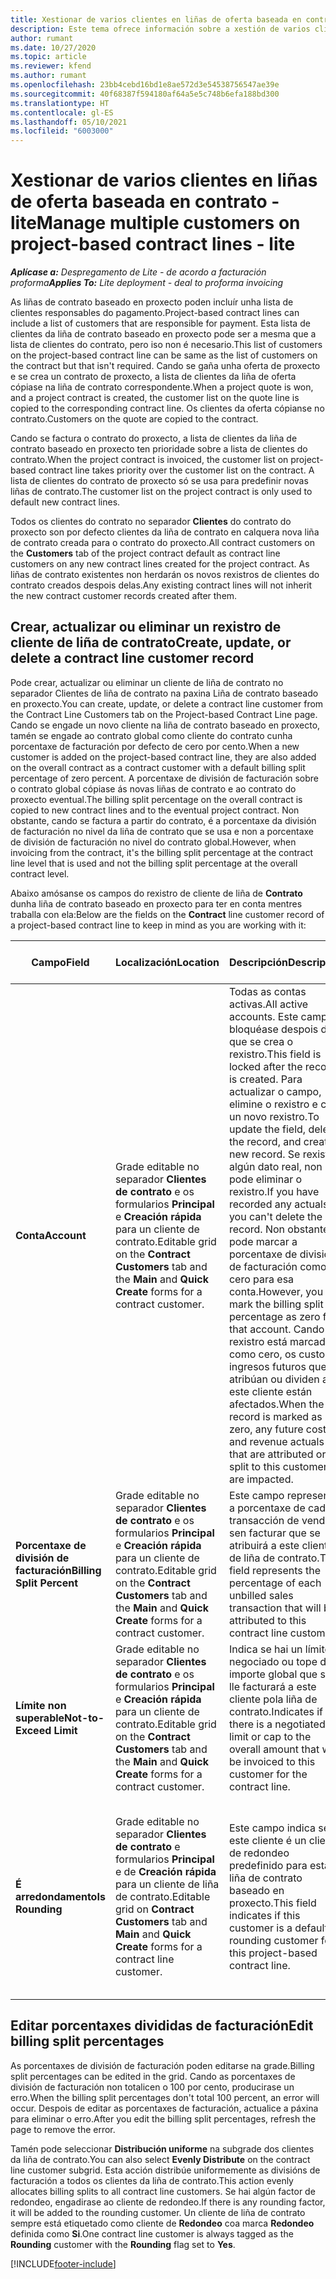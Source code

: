 ```yaml
---
title: Xestionar de varios clientes en liñas de oferta baseada en contrato - lite
description: Este tema ofrece información sobre a xestión de varios clientes en liñas de contrato baseado en proxecto.
author: rumant
ms.date: 10/27/2020
ms.topic: article
ms.reviewer: kfend
ms.author: rumant
ms.openlocfilehash: 23bb4cebd16bd1e8ae572d3e54538756547ae39e
ms.sourcegitcommit: 40f68387f594180af64a5e5c748b6efa188bd300
ms.translationtype: HT
ms.contentlocale: gl-ES
ms.lasthandoff: 05/10/2021
ms.locfileid: "6003000"
---
```

# <a name="manage-multiple-customers-on-project-based-contract-lines---lite"></a><span data-ttu-id="f8eea-103">Xestionar de varios clientes en liñas de oferta baseada en contrato - lite</span><span class="sxs-lookup"><span data-stu-id="f8eea-103">Manage multiple customers on project-based contract lines - lite</span></span>

<span data-ttu-id="f8eea-104">_**Aplícase a:** Despregamento de Lite - de acordo a facturación proforma_</span><span class="sxs-lookup"><span data-stu-id="f8eea-104">_**Applies To:** Lite deployment - deal to proforma invoicing_</span></span>

<span data-ttu-id="f8eea-105">As liñas de contrato baseado en proxecto poden incluír unha lista de clientes responsables do pagamento.</span><span class="sxs-lookup"><span data-stu-id="f8eea-105">Project-based contract lines can include a list of customers that are responsible for payment.</span></span> <span data-ttu-id="f8eea-106">Esta lista de clientes da liña de contrato baseado en proxecto pode ser a mesma que a lista de clientes do contrato, pero iso non é necesario.</span><span class="sxs-lookup"><span data-stu-id="f8eea-106">This list of customers on the project-based contract line can be same as the list of customers on the contract but that isn't required.</span></span> <span data-ttu-id="f8eea-107">Cando se gaña unha oferta de proxecto e se crea un contrato de proxecto, a lista de clientes da liña de oferta cópiase na liña de contrato correspondente.</span><span class="sxs-lookup"><span data-stu-id="f8eea-107">When a project quote is won, and a project contract is created, the customer list on the quote line is copied to the corresponding contract line.</span></span> <span data-ttu-id="f8eea-108">Os clientes da oferta cópianse no contrato.</span><span class="sxs-lookup"><span data-stu-id="f8eea-108">Customers on the quote are copied to the contract.</span></span>

<span data-ttu-id="f8eea-109">Cando se factura o contrato do proxecto, a lista de clientes da liña de contrato baseado en proxecto ten prioridade sobre a lista de clientes do contrato.</span><span class="sxs-lookup"><span data-stu-id="f8eea-109">When the project contract is invoiced, the customer list on project-based contract line takes priority over the customer list on the contract.</span></span> <span data-ttu-id="f8eea-110">A lista de clientes do contrato de proxecto só se usa para predefinir novas liñas de contrato.</span><span class="sxs-lookup"><span data-stu-id="f8eea-110">The customer list on the project contract is only used to default new contract lines.</span></span>

<span data-ttu-id="f8eea-111">Todos os clientes do contrato no separador **Clientes** do contrato do proxecto son por defecto clientes da liña de contrato en calquera nova liña de contrato creada para o contrato do proxecto.</span><span class="sxs-lookup"><span data-stu-id="f8eea-111">All contract customers on the **Customers** tab of the project contract default as contract line customers on any new contract lines created for the project contract.</span></span> <span data-ttu-id="f8eea-112">As liñas de contrato existentes non herdarán os novos rexistros de clientes do contrato creados despois delas.</span><span class="sxs-lookup"><span data-stu-id="f8eea-112">Any existing contract lines will not inherit the new contract customer records created after them.</span></span>

## <a name="create-update-or-delete-a-contract-line-customer-record"></a><span data-ttu-id="f8eea-113">Crear, actualizar ou eliminar un rexistro de cliente de liña de contrato</span><span class="sxs-lookup"><span data-stu-id="f8eea-113">Create, update, or delete a contract line customer record</span></span>

<span data-ttu-id="f8eea-114">Pode crear, actualizar ou eliminar un cliente de liña de contrato no separador Clientes de liña de contrato na paxina Liña de contrato baseado en proxecto.</span><span class="sxs-lookup"><span data-stu-id="f8eea-114">You can create, update, or delete a contract line customer from the Contract Line Customers tab on the Project-based Contract Line page.</span></span> <span data-ttu-id="f8eea-115">Cando se engade un novo cliente na liña de contrato baseado en proxecto, tamén se engade ao contrato global como cliente do contrato cunha porcentaxe de facturación por defecto de cero por cento.</span><span class="sxs-lookup"><span data-stu-id="f8eea-115">When a new customer is added on the project-based contract line, they are also added on the overall contract as a contract customer with a default billing split percentage of zero percent.</span></span> <span data-ttu-id="f8eea-116">A porcentaxe de división de facturación sobre o contrato global cópiase ás novas liñas de contrato e ao contrato do proxecto eventual.</span><span class="sxs-lookup"><span data-stu-id="f8eea-116">The billing split percentage on the overall contract is copied to new contract lines and to the eventual project contract.</span></span> <span data-ttu-id="f8eea-117">Non obstante, cando se factura a partir do contrato, é a porcentaxe da división de facturación no nivel da liña de contrato que se usa e non a porcentaxe de división de facturación no nivel do contrato global.</span><span class="sxs-lookup"><span data-stu-id="f8eea-117">However, when invoicing from the contract, it's the billing split percentage at the contract line level that is used and not the billing split percentage at the overall contract level.</span></span>

<span data-ttu-id="f8eea-118">Abaixo amósanse os campos do rexistro de cliente de liña de **Contrato** dunha liña de contrato baseado en proxecto para ter en conta mentres traballa con ela:</span><span class="sxs-lookup"><span data-stu-id="f8eea-118">Below are the fields on the **Contract** line customer record of a project-based contract line to keep in mind as you are working with it:</span></span>

| <span data-ttu-id="f8eea-119">Campo</span><span class="sxs-lookup"><span data-stu-id="f8eea-119">Field</span></span> | <span data-ttu-id="f8eea-120">Localización</span><span class="sxs-lookup"><span data-stu-id="f8eea-120">Location</span></span> | <span data-ttu-id="f8eea-121">Descripción</span><span class="sxs-lookup"><span data-stu-id="f8eea-121">Description</span></span> | <span data-ttu-id="f8eea-122">Impacto descendente</span><span class="sxs-lookup"><span data-stu-id="f8eea-122">Downstream impact</span></span> |
| --- | --- | --- | --- |
| <span data-ttu-id="f8eea-123">**Conta**</span><span class="sxs-lookup"><span data-stu-id="f8eea-123">**Account**</span></span> | <span data-ttu-id="f8eea-124">Grade editable no separador **Clientes de contrato** e os formularios **Principal** e **Creación rápida** para un cliente de contrato.</span><span class="sxs-lookup"><span data-stu-id="f8eea-124">Editable grid on the **Contract Customers** tab and the **Main** and **Quick Create** forms for a contract customer.</span></span> | <span data-ttu-id="f8eea-125">Todas as contas activas.</span><span class="sxs-lookup"><span data-stu-id="f8eea-125">All active accounts.</span></span> <span data-ttu-id="f8eea-126">Este campo bloquéase despois de que se crea o rexistro.</span><span class="sxs-lookup"><span data-stu-id="f8eea-126">This field is locked after the record is created.</span></span> <span data-ttu-id="f8eea-127">Para actualizar o campo, elimine o rexistro e cree un novo rexistro.</span><span class="sxs-lookup"><span data-stu-id="f8eea-127">To update the field, delete the record, and create a new record.</span></span> <span data-ttu-id="f8eea-128">Se rexistrou algún dato real, non pode eliminar o rexistro.</span><span class="sxs-lookup"><span data-stu-id="f8eea-128">If you have recorded any actuals, you can't delete the record.</span></span> <span data-ttu-id="f8eea-129">Non obstante, pode marcar a porcentaxe de división de facturación como cero para esa conta.</span><span class="sxs-lookup"><span data-stu-id="f8eea-129">However, you can mark the billing split percentage as zero for that account.</span></span> <span data-ttu-id="f8eea-130">Cando o rexistro está marcado como cero, os custos e ingresos futuros que se atribúan ou dividen a este cliente están afectados.</span><span class="sxs-lookup"><span data-stu-id="f8eea-130">When the record is marked as zero, any future cost and revenue actuals that are attributed or split to this customer are impacted.</span></span> | <span data-ttu-id="f8eea-131">Cando escolle unha conta da lista principal de contas para engadilas e gardalas, o cliente da liña de contrato tamén se engade como cliente do contrato.</span><span class="sxs-lookup"><span data-stu-id="f8eea-131">When you pick an account from the master list of accounts to add and save them, the contract line customer is also added as a contract customer.</span></span> <span data-ttu-id="f8eea-132">Os clientes da liña de contrato úsanse cando se xeran facturas.</span><span class="sxs-lookup"><span data-stu-id="f8eea-132">Contract line customers are used when invoices are generated.</span></span> |
| <span data-ttu-id="f8eea-133">**Porcentaxe de división de facturación**</span><span class="sxs-lookup"><span data-stu-id="f8eea-133">**Billing Split Percent**</span></span> | <span data-ttu-id="f8eea-134">Grade editable no separador **Clientes de contrato** e os formularios **Principal** e **Creación rápida** para un cliente de contrato.</span><span class="sxs-lookup"><span data-stu-id="f8eea-134">Editable grid on the **Contract Customers** tab and the **Main** and **Quick Create** forms for a contract customer.</span></span> | <span data-ttu-id="f8eea-135">Este campo representa a porcentaxe de cada transacción de vendas sen facturar que se atribuirá a este cliente de liña de contrato.</span><span class="sxs-lookup"><span data-stu-id="f8eea-135">This field represents the percentage of each unbilled sales transaction that will be attributed to this contract line customer.</span></span> | <span data-ttu-id="f8eea-136">Os clientes da liña de contrato e as porcentaxes de división de facturación úsanse cando se crean datos reais despois da aprobación e cando se xera a factura.</span><span class="sxs-lookup"><span data-stu-id="f8eea-136">Contract line customers and billing split percentages are used when actuals are created after approval and when the invoice is generated.</span></span> |
| <span data-ttu-id="f8eea-137">**Límite non superable**</span><span class="sxs-lookup"><span data-stu-id="f8eea-137">**Not-to-Exceed Limit**</span></span> | <span data-ttu-id="f8eea-138">Grade editable no separador **Clientes de contrato** e os formularios **Principal** e **Creación rápida** para un cliente de contrato.</span><span class="sxs-lookup"><span data-stu-id="f8eea-138">Editable grid on the **Contract Customers** tab and the **Main** and **Quick Create** forms for a contract customer.</span></span> | <span data-ttu-id="f8eea-139">Indica se hai un límite negociado ou tope do importe global que se lle facturará a este cliente pola liña de contrato.</span><span class="sxs-lookup"><span data-stu-id="f8eea-139">Indicates if there is a negotiated limit or cap to the overall amount that will be invoiced to this customer for the contract line.</span></span> | <span data-ttu-id="f8eea-140">O límite non superable para o cliente da liña de contrato úsase cando se crean os datos reais e se xeran as facturas.</span><span class="sxs-lookup"><span data-stu-id="f8eea-140">The not-to-exceed limit for the contract line customer is used when actuals are created and the invoices are generated.</span></span> |
| <span data-ttu-id="f8eea-141">**É arredondamento**</span><span class="sxs-lookup"><span data-stu-id="f8eea-141">**Is Rounding**</span></span> | <span data-ttu-id="f8eea-142">Grade editable no separador **Clientes de contrato** e formularios **Principal** e de **Creación rápida** para un cliente de liña de contrato.</span><span class="sxs-lookup"><span data-stu-id="f8eea-142">Editable grid on **Contract Customers** tab and **Main** and **Quick Create** forms for a contract line customer.</span></span> | <span data-ttu-id="f8eea-143">Este campo indica se este cliente é un cliente de redondeo predefinido para esta liña de contrato baseado en proxecto.</span><span class="sxs-lookup"><span data-stu-id="f8eea-143">This field indicates if this customer is a default rounding customer for this project-based contract line.</span></span> | <span data-ttu-id="f8eea-144">Cando xera un dato real segundo a porcentaxe de división de facturación, pode haber algunhas diferenzas de redondeo.</span><span class="sxs-lookup"><span data-stu-id="f8eea-144">When you generate an actual according to the billing split percentage, there may be some rounding differences.</span></span> <span data-ttu-id="f8eea-145">A este cliente atribúenselle as diferenzas de redondeo neste caso.</span><span class="sxs-lookup"><span data-stu-id="f8eea-145">This customer is attributed the rounding differences in this case.</span></span> |

## <a name="edit-billing-split-percentages"></a><span data-ttu-id="f8eea-146">Editar porcentaxes divididas de facturación</span><span class="sxs-lookup"><span data-stu-id="f8eea-146">Edit billing split percentages</span></span>

<span data-ttu-id="f8eea-147">As porcentaxes de división de facturación poden editarse na grade.</span><span class="sxs-lookup"><span data-stu-id="f8eea-147">Billing split percentages can be edited in the grid.</span></span> <span data-ttu-id="f8eea-148">Cando as porcentaxes de división de facturación non totalicen o 100 por cento, producirase un erro.</span><span class="sxs-lookup"><span data-stu-id="f8eea-148">When the billing split percentages don't total 100 percent, an error will occur.</span></span> <span data-ttu-id="f8eea-149">Despois de editar as porcentaxes de facturación, actualice a páxina para eliminar o erro.</span><span class="sxs-lookup"><span data-stu-id="f8eea-149">After you edit the billing split percentages, refresh the page to remove the error.</span></span>

<span data-ttu-id="f8eea-150">Tamén pode seleccionar **Distribución uniforme** na subgrade dos clientes da liña de contrato.</span><span class="sxs-lookup"><span data-stu-id="f8eea-150">You can also select **Evenly Distribute** on the contract line customer subgrid.</span></span> <span data-ttu-id="f8eea-151">Esta acción distribúe uniformemente as divisións de facturación a todos os clientes da liña de contrato.</span><span class="sxs-lookup"><span data-stu-id="f8eea-151">This action evenly allocates billing splits to all contract line customers.</span></span> <span data-ttu-id="f8eea-152">Se hai algún factor de redondeo, engadirase ao cliente de redondeo.</span><span class="sxs-lookup"><span data-stu-id="f8eea-152">If there is any rounding factor, it will be added to the rounding customer.</span></span> <span data-ttu-id="f8eea-153">Un cliente de liña de contrato sempre está etiquetado como cliente de **Redondeo** coa marca **Redondeo** definida como **Si**.</span><span class="sxs-lookup"><span data-stu-id="f8eea-153">One contract line customer is always tagged as the **Rounding** customer with the **Rounding** flag set to **Yes**.</span></span>


[!INCLUDE[footer-include](../../includes/footer-banner.md)]